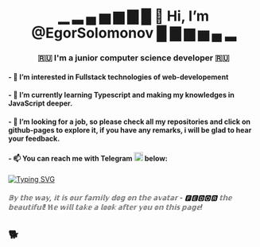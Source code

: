<h1 align="center">▁ ▂ ▄ ▅ ▆ ▇ █ 👋 Hi, I’m @EgorSolomonov █ ▇ ▆ ▅ ▄ ▂ </h1>
<h3 align="center"> 🇷🇺 I'm a junior computer science developer 🇷🇺 </h3>

<h4>- 👀 I’m interested in Fullstack technologies of web-developement </h4>
<h4>- 🌱 I’m currently learning Typescript and making my knowledges in JavaScript deeper.</h4>
<h4>- 💞️ I’m looking for a job, so please check all my repositories and click on github-pages to explore it, if you have any remarks, i will be glad to hear your feedback.</h4>

<h4>- 📫 You can reach me with Telegram <img src="https://upload.wikimedia.org/wikipedia/commons/8/82/Telegram_logo.svg" height="18"/> below:</h4>

[![Typing SVG](https://readme-typing-svg.herokuapp.com/?lines=@𝙷𝚒_𝚖𝚢_𝚗𝚊𝚖𝚎_𝚒𝚜_𝙴𝚐𝚘𝚛)](https://git.io/typing-svg) 



<h6 align="left">𝔹𝕪 𝕥𝕙𝕖 𝕨𝕒𝕪, 𝕚𝕥 𝕚𝕤 𝕠𝕦𝕣 𝕗𝕒𝕞𝕚𝕝𝕪 𝕕𝕠𝕘 𝕠𝕟 𝕥𝕙𝕖 𝕒𝕧𝕒𝕥𝕒𝕣 - 🅵🅴🅳🅾🆁 𝕥𝕙𝕖 𝕓𝕖𝕒𝕦𝕥𝕚𝕗𝕦𝕝! ℍ𝕖 𝕨𝕚𝕝𝕝 𝕥𝕒𝕜𝕖 𝕒 𝕝𝕠𝕠𝕜 𝕒𝕗𝕥𝕖𝕣 𝕪𝕠𝕦 𝕠𝕟 𝕥𝕙𝕚𝕤 𝕡𝕒𝕘𝕖! </h6>
<h2>🐕</h2>

<!---
EgorSolomonov/EgorSolomonov is a ✨ special ✨ repository because its `README.md` (this file) appears on your GitHub profile.
You can click the Preview link to take a look at your changes.
--->
